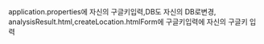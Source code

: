 application.properties에 자신의 구글키입력,DB도 자신의 DB로변경, analysisResult.html,createLocation.htmlForm에 구글키입력에 자신의 구글키 입력
